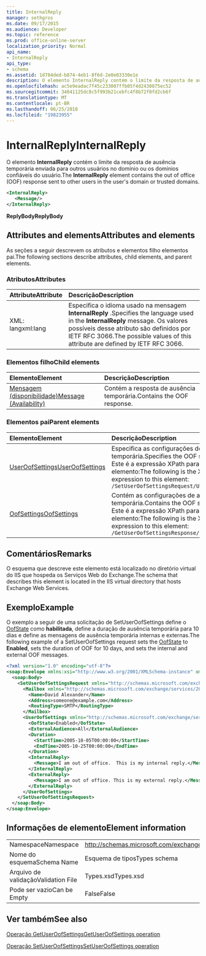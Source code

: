 ```yaml
---
title: InternalReply
manager: sethgros
ms.date: 09/17/2015
ms.audience: Developer
ms.topic: reference
ms.prod: office-online-server
localization_priority: Normal
api_name:
- InternalReply
api_type:
- schema
ms.assetid: 1d784ded-b874-4eb1-8f6d-2e0e03330e1e
description: O elemento InternalReply contém o limite da resposta de ausência temporária enviada para outros usuários no domínio ou os domínios confiáveis do usuário.
ms.openlocfilehash: ac5e9eadac7f45c233007ffb05f4d2430875ec52
ms.sourcegitcommit: 34041125dc8c5f993b21cebfc4f8b72f0fd2cb6f
ms.translationtype: MT
ms.contentlocale: pt-BR
ms.lasthandoff: 06/25/2018
ms.locfileid: "19823955"
---
```

# <a name="internalreply"></a><span data-ttu-id="d36de-103">InternalReply</span><span class="sxs-lookup"><span data-stu-id="d36de-103">InternalReply</span></span>

<span data-ttu-id="d36de-104">O elemento **InternalReply** contém o limite da resposta de ausência temporária enviada para outros usuários no domínio ou os domínios confiáveis do usuário.</span><span class="sxs-lookup"><span data-stu-id="d36de-104">The **InternalReply** element contains the out of office (OOF) response sent to other users in the user's domain or trusted domains.</span></span> 
  
```XML
<InternalReply>
   <Message/> 
</InternalReply>
```

 <span data-ttu-id="d36de-105">**ReplyBody**</span><span class="sxs-lookup"><span data-stu-id="d36de-105">**ReplyBody**</span></span>
## <a name="attributes-and-elements"></a><span data-ttu-id="d36de-106">Attributes and elements</span><span class="sxs-lookup"><span data-stu-id="d36de-106">Attributes and elements</span></span>

<span data-ttu-id="d36de-107">As seções a seguir descrevem os atributos e elementos filho elementos pai.</span><span class="sxs-lookup"><span data-stu-id="d36de-107">The following sections describe attributes, child elements, and parent elements.</span></span>
  
### <a name="attributes"></a><span data-ttu-id="d36de-108">Atributos</span><span class="sxs-lookup"><span data-stu-id="d36de-108">Attributes</span></span>

|<span data-ttu-id="d36de-109">**Attribute**</span><span class="sxs-lookup"><span data-stu-id="d36de-109">**Attribute**</span></span>|<span data-ttu-id="d36de-110">**Descrição**</span><span class="sxs-lookup"><span data-stu-id="d36de-110">**Description**</span></span>|
|:-----|:-----|
|<span data-ttu-id="d36de-111">XML: lang</span><span class="sxs-lookup"><span data-stu-id="d36de-111">xml:lang</span></span>  <br/> |<span data-ttu-id="d36de-112">Especifica o idioma usado na mensagem **InternalReply** .</span><span class="sxs-lookup"><span data-stu-id="d36de-112">Specifies the language used in the **InternalReply** message.</span></span> <span data-ttu-id="d36de-113">Os valores possíveis desse atributo são definidos por IETF RFC 3066.</span><span class="sxs-lookup"><span data-stu-id="d36de-113">The possible values of this attribute are defined by IETF RFC 3066.</span></span>  <br/> |
   
### <a name="child-elements"></a><span data-ttu-id="d36de-114">Elementos filho</span><span class="sxs-lookup"><span data-stu-id="d36de-114">Child elements</span></span>

|<span data-ttu-id="d36de-115">**Elemento**</span><span class="sxs-lookup"><span data-stu-id="d36de-115">**Element**</span></span>|<span data-ttu-id="d36de-116">**Descrição**</span><span class="sxs-lookup"><span data-stu-id="d36de-116">**Description**</span></span>|
|:-----|:-----|
|[<span data-ttu-id="d36de-117">Mensagem (disponibilidade)</span><span class="sxs-lookup"><span data-stu-id="d36de-117">Message (Availability)</span></span>](message-availability.md) <br/> |<span data-ttu-id="d36de-118">Contém a resposta de ausência temporária.</span><span class="sxs-lookup"><span data-stu-id="d36de-118">Contains the OOF response.</span></span>  <br/> |
   
### <a name="parent-elements"></a><span data-ttu-id="d36de-119">Elementos pai</span><span class="sxs-lookup"><span data-stu-id="d36de-119">Parent elements</span></span>

|<span data-ttu-id="d36de-120">**Elemento**</span><span class="sxs-lookup"><span data-stu-id="d36de-120">**Element**</span></span>|<span data-ttu-id="d36de-121">**Descrição**</span><span class="sxs-lookup"><span data-stu-id="d36de-121">**Description**</span></span>|
|:-----|:-----|
|[<span data-ttu-id="d36de-122">UserOofSettings</span><span class="sxs-lookup"><span data-stu-id="d36de-122">UserOofSettings</span></span>](useroofsettings.md) <br/> |<span data-ttu-id="d36de-123">Especifica as configurações de ausência temporária.</span><span class="sxs-lookup"><span data-stu-id="d36de-123">Specifies the OOF settings.</span></span>  <br/> <span data-ttu-id="d36de-124">Este é a expressão XPath para esse elemento:</span><span class="sxs-lookup"><span data-stu-id="d36de-124">The following is the XPath expression to this element:</span></span>  <br/>  `/SetUserOofSettingsRequest/UserOofSettings` <br/> |
|[<span data-ttu-id="d36de-125">OofSettings</span><span class="sxs-lookup"><span data-stu-id="d36de-125">OofSettings</span></span>](oofsettings.md) <br/> |<span data-ttu-id="d36de-126">Contém as configurações de ausência temporária.</span><span class="sxs-lookup"><span data-stu-id="d36de-126">Contains the OOF settings.</span></span>  <br/> <span data-ttu-id="d36de-127">Este é a expressão XPath para esse elemento:</span><span class="sxs-lookup"><span data-stu-id="d36de-127">The following is the XPath expression to this element:</span></span>  <br/>  `/GetUserOofSettingsResponse/OofSettings` <br/> |
   
## <a name="remarks"></a><span data-ttu-id="d36de-128">Comentários</span><span class="sxs-lookup"><span data-stu-id="d36de-128">Remarks</span></span>

<span data-ttu-id="d36de-129">O esquema que descreve este elemento está localizado no diretório virtual do IIS que hospeda os Serviços Web do Exchange.</span><span class="sxs-lookup"><span data-stu-id="d36de-129">The schema that describes this element is located in the IIS virtual directory that hosts Exchange Web Services.</span></span>
  
## <a name="example"></a><span data-ttu-id="d36de-130">Exemplo</span><span class="sxs-lookup"><span data-stu-id="d36de-130">Example</span></span>

<span data-ttu-id="d36de-131">O exemplo a seguir de uma solicitação de SetUserOofSettings define o [OofState](oofstate.md) como **habilitada**, define a duração de ausência temporária para 10 dias e define as mensagens de ausência temporária internas e externas.</span><span class="sxs-lookup"><span data-stu-id="d36de-131">The following example of a SetUserOofSettings request sets the [OofState](oofstate.md) to **Enabled**, sets the duration of OOF for 10 days, and sets the internal and external OOF messages.</span></span>
  
```XML
<?xml version="1.0" encoding="utf-8"?>
<soap:Envelope xmlns:xsi="http://www.w3.org/2001/XMLSchema-instance" xmlns:xsd="http://www.w3.org/2001/XMLSchema" xmlns:soap="http://schemas.xmlsoap.org/soap/envelope/">
  <soap:Body>
    <SetUserOofSettingsRequest xmlns="http://schemas.microsoft.com/exchange/services/2006/messages">
      <Mailbox xmlns="http://schemas.microsoft.com/exchange/services/2006/types">
        <Name>David Alexander</Name>
        <Address>someone@example.com</Address>
        <RoutingType>SMTP</RoutingType>
      </Mailbox>
      <UserOofSettings xmlns="http://schemas.microsoft.com/exchange/services/2006/types">
        <OofState>Enabled</OofState>
        <ExternalAudience>All</ExternalAudience>
        <Duration>
          <StartTime>2005-10-05T00:00:00</StartTime>
          <EndTime>2005-10-25T00:00:00</EndTime>
        </Duration>
        <InternalReply>
          <Message>I am out of office.  This is my internal reply.</Message>
        </InternalReply>
        <ExternalReply>
          <Message>I am out of office. This is my external reply.</Message>
        </ExternalReply>
      </UserOofSettings>
    </SetUserOofSettingsRequest>
  </soap:Body>
</soap:Envelope>
```

## <a name="element-information"></a><span data-ttu-id="d36de-132">Informações de elemento</span><span class="sxs-lookup"><span data-stu-id="d36de-132">Element information</span></span>

|||
|:-----|:-----|
|<span data-ttu-id="d36de-133">Namespace</span><span class="sxs-lookup"><span data-stu-id="d36de-133">Namespace</span></span>  <br/> |http://schemas.microsoft.com/exchange/services/2006/types  <br/> |
|<span data-ttu-id="d36de-134">Nome do esquema</span><span class="sxs-lookup"><span data-stu-id="d36de-134">Schema Name</span></span>  <br/> |<span data-ttu-id="d36de-135">Esquema de tipos</span><span class="sxs-lookup"><span data-stu-id="d36de-135">Types schema</span></span>  <br/> |
|<span data-ttu-id="d36de-136">Arquivo de validação</span><span class="sxs-lookup"><span data-stu-id="d36de-136">Validation File</span></span>  <br/> |<span data-ttu-id="d36de-137">Types.xsd</span><span class="sxs-lookup"><span data-stu-id="d36de-137">Types.xsd</span></span>  <br/> |
|<span data-ttu-id="d36de-138">Pode ser vazio</span><span class="sxs-lookup"><span data-stu-id="d36de-138">Can be Empty</span></span>  <br/> |<span data-ttu-id="d36de-139">False</span><span class="sxs-lookup"><span data-stu-id="d36de-139">False</span></span>  <br/> |
   
## <a name="see-also"></a><span data-ttu-id="d36de-140">Ver também</span><span class="sxs-lookup"><span data-stu-id="d36de-140">See also</span></span>



[<span data-ttu-id="d36de-141">Operação GetUserOofSettings</span><span class="sxs-lookup"><span data-stu-id="d36de-141">GetUserOofSettings operation</span></span>](getuseroofsettings-operation.md)
  
[<span data-ttu-id="d36de-142">Operação SetUserOofSettings</span><span class="sxs-lookup"><span data-stu-id="d36de-142">SetUserOofSettings operation</span></span>](setuseroofsettings-operation.md)

